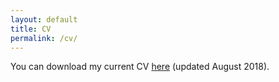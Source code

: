 ```yaml
---
layout: default
title: CV
permalink: /cv/
---
```


You can download my current CV <a target="_blank" href="/assets/files/cv.pdf">here</a> (updated August 2018).	
